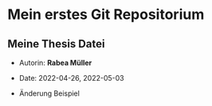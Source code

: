 # Mein erstes Git Repositorium
## Meine Thesis Datei

- Autorin: **Rabea Müller** 
- Date: 2022-04-26, 2022-05-03

- Änderung Beispiel
